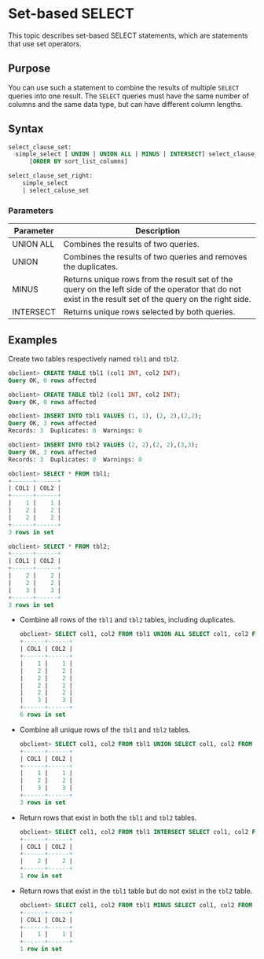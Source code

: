 # Set-based SELECT

This topic describes set-based SELECT statements, which are statements that use set operators.

## Purpose

You can use such a statement to combine the results of multiple `SELECT` queries into one result. The `SELECT` queries must have the same number of columns and the same data type, but can have different column lengths.

## Syntax

```sql
select_clause_set:
  simple_select [ UNION | UNION ALL | MINUS | INTERSECT] select_clause_set_right
      [ORDER BY sort_list_columns]

select_clause_set_right:
    simple_select  
    | select_caluse_set
```

### Parameters

| Parameter | Description |
|-----------|------------------------------------------|
| UNION ALL | Combines the results of two queries.  |
| UNION | Combines the results of two queries and removes the duplicates.  |
| MINUS | Returns unique rows from the result set of the query on the left side of the operator that do not exist in the result set of the query on the right side.  |
| INTERSECT | Returns unique rows selected by both queries.  |

## Examples

Create two tables respectively named `tbl1` and `tbl2`.

```sql
obclient> CREATE TABLE tbl1 (col1 INT, col2 INT);
Query OK, 0 rows affected

obclient> CREATE TABLE tbl2 (col1 INT, col2 INT);
Query OK, 0 rows affected

obclient> INSERT INTO tbl1 VALUES (1, 1), (2, 2),(2,2);
Query OK, 3 rows affected
Records: 3  Duplicates: 0  Warnings: 0

obclient> INSERT INTO tbl2 VALUES (2, 2),(2, 2),(3,3);
Query OK, 3 rows affected
Records: 3  Duplicates: 0  Warnings: 0

obclient> SELECT * FROM tbl1;
+------+------+
| COL1 | COL2 |
+------+------+
|    1 |    1 |
|    2 |    2 |
|    2 |    2 |
+------+------+
3 rows in set

obclient> SELECT * FROM tbl2;
+------+------+
| COL1 | COL2 |
+------+------+
|    2 |    2 |
|    2 |    2 |
|    3 |    3 |
+------+------+
3 rows in set
```

* Combine all rows of the `tbl1` and `tbl2` tables, including duplicates.

   ```sql
   obclient> SELECT col1, col2 FROM tbl1 UNION ALL SELECT col1, col2 FROM tbl2;
   +------+------+
   | COL1 | COL2 |
   +------+------+
   |    1 |    1 |
   |    2 |    2 |
   |    2 |    2 |
   |    2 |    2 |
   |    2 |    2 |
   |    3 |    3 |
   +------+------+
   6 rows in set
   ```

* Combine all unique rows of the `tbl1` and `tbl2` tables.

   ```sql
   obclient> SELECT col1, col2 FROM tbl1 UNION SELECT col1, col2 FROM tbl2;
   +------+------+
   | COL1 | COL2 |
   +------+------+
   |    1 |    1 |
   |    2 |    2 |
   |    3 |    3 |
   +------+------+
   3 rows in set
   ```

* Return rows that exist in both the `tbl1` and `tbl2` tables.

   ```sql
   obclient> SELECT col1, col2 FROM tbl1 INTERSECT SELECT col1, col2 FROM tbl2;
   +------+------+
   | COL1 | COL2 |
   +------+------+
   |    2 |    2 |
   +------+------+
   1 row in set
   ```

* Return rows that exist in the `tbl1` table but do not exist in the `tbl2` table.

   ```sql
   obclient> SELECT col1, col2 FROM tbl1 MINUS SELECT col1, col2 FROM tbl2;
   +------+------+
   | COL1 | COL2 |
   +------+------+
   |    1 |    1 |
   +------+------+
   1 row in set
   ```
